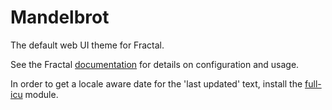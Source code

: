 # Mandelbrot

The default web UI theme for Fractal.

See the Fractal [documentation](http://fractal.build/guide) for details on configuration and usage.

In order to get a locale aware date for the 'last updated' text, install the
[full-icu](https://github.com/unicode-org/full-icu-npm) module.
